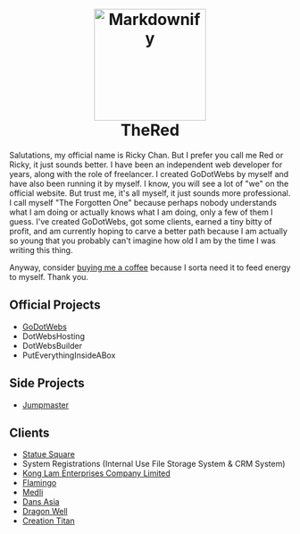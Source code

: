 
<h1 align="center">
  <br>
  <a href="https://godotwebs.com"><img src="https://i.ibb.co/xHX801M/SPRK-default-preset-name-custom-1-1.png" alt="Markdownify" width="200"></a>
  <br>
  TheRed
  <br>
</h1>

<p>Salutations, my official name is Ricky Chan. But I prefer you call me Red or Ricky, it just sounds better. I have been an independent web developer for years, along with the role of freelancer. I created GoDotWebs by myself and have also been running it by myself. I know, you will see a lot of "we" on the official website. But trust me, it's all myself, it just sounds more professional. I call myself "The Forgotten One" because perhaps nobody understands what I am doing or actually knows what I am doing, only a few of them I guess. I've created GoDotWebs, got some clients, earned a tiny bitty of profit, and am currently hoping to carve a better path because I am actually so young that you probably can't imagine how old I am by the time I was writing this thing.</p>

<p>Anyway, consider <a href="https://buymeacoffee.com/thered">buying me a coffee</a> because I sorta need it to feed energy to myself. Thank you.</p>

<h2>Official Projects</h2>
<ul>
  <li><a href="https://godotwebs.com">GoDotWebs</a></li>
  <li>DotWebsHosting</li>
  <li>DotWebsBuilder</li>
  <li>PutEverythingInsideABox</li>
</ul>

<h2>Side Projects</h2>
<ul>
  <li><a href="https://jumpmaster.dev">Jumpmaster</a></li>
</ul>

<h2>Clients</h2>
<ul>
  <li><a href="https://statuesquare.com/">Statue Square</a></li>
  <li><a>System Registrations (Internal Use File Storage System & CRM System)</a></li>
  <li><a href="https://konglamltd.com/">Kong Lam Enterprises Company Limited</a></li>
  <li><a href="https://flamingo-8jm.pages.dev/">Flamingo</a></li>
  <li><a href="https://medii.hk/">MedIi</a></li>
  <li><a href="https://dansasia.com">Dans Asia</a></li>
  <li><a href="https://dragonwellhk.com">Dragon Well</a></li>
  <li><a href="https://creation-titan.com">Creation Titan</a></li>
</ul>

